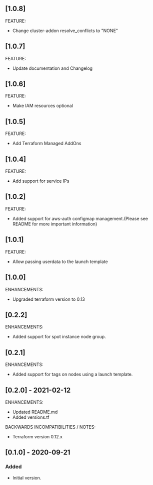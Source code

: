 ## [1.0.8]
FEATURE:   
* Change cluster-addon resolve_conflicts to "NONE"

## [1.0.7]
FEATURE:   
* Update documentation and Changelog

## [1.0.6]
FEATURE:   
* Make IAM resources optional

## [1.0.5]
FEATURE:   
* Add Terraform Managed AddOns

## [1.0.4]
FEATURE:   
* Add support for service IPs

## [1.0.2]
FEATURE:
* Added support for aws-auth configmap management.(Please see README for more important information)

## [1.0.1]
FEATURE:
* Allow passing userdata to the launch template

## [1.0.0]
ENHANCEMENTS:
* Upgraded terraform version to 0.13

## [0.2.2]
ENHANCEMENTS:
* Added support for spot instance node group.

## [0.2.1]
ENHANCEMENTS:
* Added support for tags on nodes using a launch template.

## [0.2.0] - 2021-02-12

ENHANCEMENTS:
* Updated README.md
* Added versions.tf

BACKWARDS INCOMPATIBILITIES / NOTES:
* Terraform version 0.12.x

## [0.1.0] - 2020-09-21

### Added

- Initial version.
